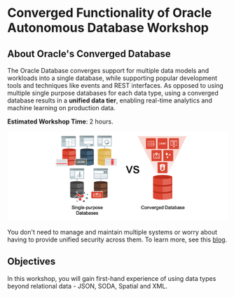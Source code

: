 # Converged Functionality of Oracle Autonomous Database Workshop 

## About Oracle's Converged Database

The Oracle Database converges support for multiple data models and  workloads into a single database, while supporting popular development  tools and techniques like events and REST interfaces. As opposed to  using multiple single purpose databases for each data type, using a  converged database results in a **unified data tier**, enabling real-time analytics and machine learning on production data.

**Estimated Workshop Time**: 2 hours.

![Converged DB vs Single-purpose DB](./common-images/single-vs-converged.png)

You don't need to manage and maintain multiple systems or worry about  having to provide unified security across them. To learn more, see this [blog](https://blogs.oracle.com/database/many-single-purpose-databases-versus-a-converged-database).

## Objectives

In this workshop, you will gain first-hand experience of using data types beyond relational data - JSON, SODA, Spatial and XML. 